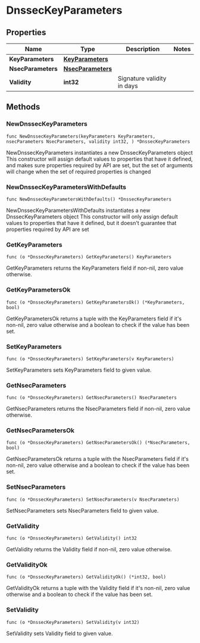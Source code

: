 # DnssecKeyParameters

## Properties

|Name | Type | Description | Notes|
|------------ | ------------- | ------------- | -------------|
|**KeyParameters** | [**KeyParameters**](KeyParameters.md) |  | |
|**NsecParameters** | [**NsecParameters**](NsecParameters.md) |  | |
|**Validity** | **int32** | Signature validity in days  | |

## Methods

### NewDnssecKeyParameters

`func NewDnssecKeyParameters(keyParameters KeyParameters, nsecParameters NsecParameters, validity int32, ) *DnssecKeyParameters`

NewDnssecKeyParameters instantiates a new DnssecKeyParameters object
This constructor will assign default values to properties that have it defined,
and makes sure properties required by API are set, but the set of arguments
will change when the set of required properties is changed

### NewDnssecKeyParametersWithDefaults

`func NewDnssecKeyParametersWithDefaults() *DnssecKeyParameters`

NewDnssecKeyParametersWithDefaults instantiates a new DnssecKeyParameters object
This constructor will only assign default values to properties that have it defined,
but it doesn't guarantee that properties required by API are set

### GetKeyParameters

`func (o *DnssecKeyParameters) GetKeyParameters() KeyParameters`

GetKeyParameters returns the KeyParameters field if non-nil, zero value otherwise.

### GetKeyParametersOk

`func (o *DnssecKeyParameters) GetKeyParametersOk() (*KeyParameters, bool)`

GetKeyParametersOk returns a tuple with the KeyParameters field if it's non-nil, zero value otherwise
and a boolean to check if the value has been set.

### SetKeyParameters

`func (o *DnssecKeyParameters) SetKeyParameters(v KeyParameters)`

SetKeyParameters sets KeyParameters field to given value.


### GetNsecParameters

`func (o *DnssecKeyParameters) GetNsecParameters() NsecParameters`

GetNsecParameters returns the NsecParameters field if non-nil, zero value otherwise.

### GetNsecParametersOk

`func (o *DnssecKeyParameters) GetNsecParametersOk() (*NsecParameters, bool)`

GetNsecParametersOk returns a tuple with the NsecParameters field if it's non-nil, zero value otherwise
and a boolean to check if the value has been set.

### SetNsecParameters

`func (o *DnssecKeyParameters) SetNsecParameters(v NsecParameters)`

SetNsecParameters sets NsecParameters field to given value.


### GetValidity

`func (o *DnssecKeyParameters) GetValidity() int32`

GetValidity returns the Validity field if non-nil, zero value otherwise.

### GetValidityOk

`func (o *DnssecKeyParameters) GetValidityOk() (*int32, bool)`

GetValidityOk returns a tuple with the Validity field if it's non-nil, zero value otherwise
and a boolean to check if the value has been set.

### SetValidity

`func (o *DnssecKeyParameters) SetValidity(v int32)`

SetValidity sets Validity field to given value.




